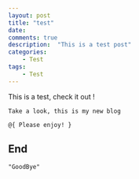 ```yaml
---
layout: post
title: "test"
date:   
comments: true
description:  "This is a test post"
categories: 
    - Test
tags: 
    - Test
---
```


This is a test, check it out !

```
Take a look, this is my new blog

@{ Please enjoy! }
```

## End

```
"GoodBye"
```
